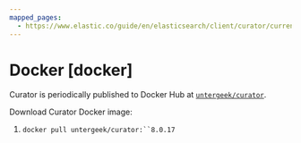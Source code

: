 ```yaml
---
mapped_pages:
  - https://www.elastic.co/guide/en/elasticsearch/client/curator/current/docker.html
---
```


# Docker [docker]

Curator is periodically published to Docker Hub at [`untergeek/curator`](https://hub.docker.com/repository/docker/untergeek/curator/general).

Download Curator Docker image:

1. `docker pull untergeek/curator:``8.0.17`

